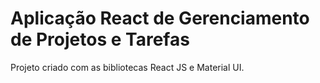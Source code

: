 # Aplicação React de Gerenciamento de Projetos e Tarefas

Projeto criado com as bibliotecas React JS e Material UI.

 
 
